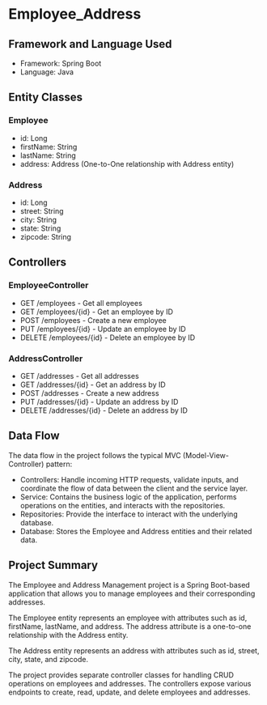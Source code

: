 # Employee_Address

## Framework and Language Used
- Framework: Spring Boot
- Language: Java

## Entity Classes
### Employee
- id: Long
- firstName: String
- lastName: String
- address: Address (One-to-One relationship with Address entity)

### Address
- id: Long
- street: String
- city: String
- state: String
- zipcode: String

## Controllers
### EmployeeController
- GET /employees - Get all employees
- GET /employees/{id} - Get an employee by ID
- POST /employees - Create a new employee
- PUT /employees/{id} - Update an employee by ID
- DELETE /employees/{id} - Delete an employee by ID

### AddressController
- GET /addresses - Get all addresses
- GET /addresses/{id} - Get an address by ID
- POST /addresses - Create a new address
- PUT /addresses/{id} - Update an address by ID
- DELETE /addresses/{id} - Delete an address by ID

## Data Flow
The data flow in the project follows the typical MVC (Model-View-Controller) pattern:

- Controllers: Handle incoming HTTP requests, validate inputs, and coordinate the flow of data between the client and the service layer.
- Service: Contains the business logic of the application, performs operations on the entities, and interacts with the repositories.
- Repositories: Provide the interface to interact with the underlying database.
- Database: Stores the Employee and Address entities and their related data.

## Project Summary
The Employee and Address Management project is a Spring Boot-based application that allows you to manage employees and their corresponding addresses.

The Employee entity represents an employee with attributes such as id, firstName, lastName, and address. The address attribute is a one-to-one relationship with the Address entity.

The Address entity represents an address with attributes such as id, street, city, state, and zipcode.

The project provides separate controller classes for handling CRUD operations on employees and addresses. The controllers expose various endpoints to create, read, update, and delete employees and addresses.
